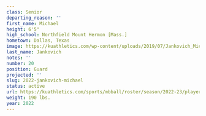```yaml
---
class: Senior
departing_reason: ''
first_name: Michael
height: 6'5"
high_school: Northfield Mount Hermon [Mass.]
hometown: Dallas, Texas
image: https://kuathletics.com/wp-content/uploads/2019/07/Jankovich_Michael_06132019.jpg
last_name: Jankovich
notes: ''
number: 20
position: Guard
projected: ''
slug: 2022-jankovich-michael
status: active
url: https://kuathletics.com/sports/mbball/roster/season/2022-23/player/michael-jankovich/
weight: 190 lbs.
year: 2022
---
```

